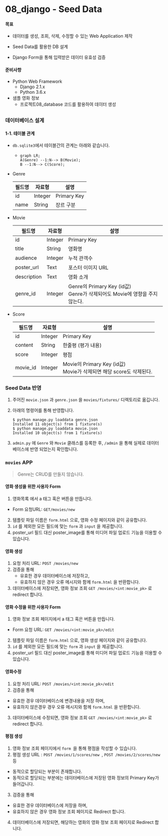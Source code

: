 # 08_django - Seed Data

#### 목표

- 데이터를 생성, 조회, 삭제, 수정할 수 있는 Web Application 제작

- Seed Data를 활용한 DB 설계

- Django Form을 통해 입력받은 데이터 유효성 검증


#### 준비사항

- Python Web Framework
  - Django 2.1.x
  - Python 3.6.x
- 샘플 영화 정보
  - 프로젝트08_database 코드를 활용하여 데이터 생성 

##  



###  데이터베이스 설계

#### 1-1. 테이블 관계

- `db.sqlite3`에서 테이블간의 관계는 아래와 같습니다. 

  - ```mermaid
    graph LR;
    A(Genre) --1:N--> B(Movie);
    B --1:N--> C(Score);
    ```

- Genre

  | 필드명 | 자료형  | 설명        |
  | ------ | ------- | ----------- |
  | id     | Integer | Primary Key |
  | name   | String  | 장르 구분   |

- Movie

  | 필드명      | 자료형  | 설명                                                         |
  | ----------- | ------- | ------------------------------------------------------------ |
  | id          | Integer | Primary Key                                                  |
  | title       | String  | 영화명                                                       |
  | audience    | Integer | 누적 관객수                                                  |
  | poster_url  | Text    | 포스터 이미지 URL                                            |
  | description | Text    | 영화 소개                                                    |
  | genre_id    | Integer | Genre의 Primary Key (id값)<br />Genre가 삭제되어도 Movie에 영향을 주지 않는다. |

- Score

  | 필드명   | 자료형  | 설명                                                         |
  | -------- | ------- | ------------------------------------------------------------ |
  | id       | Integer | Primary Key                                                  |
  | content  | String  | 한줄평 (평가 내용)                                           |
  | score    | Integer | 평점                                                         |
  | movie_id | Integer | Movie의 Primary Key (id값)<br />Movie가 삭제되면 해당 score도 삭제된다. |

###  Seed Data 반영

1. 주어진 `movie.json` 과 `genre.json` 을 `movies/fixtures/` 디렉토리로 옮깁니다.

2. 아래의 명령어를 통해 반영합니다.

   ``` shell 
   $ python manage.py loaddata genre.json 
   Installed 11 object(s) from 1 fixture(s)
   $ python manage.py loaddata movie.json 
   Installed 10 object(s) from 1 fixture(s)
   ```

3. `admin.py` 에 `Genre` 와 `Movie` 클래스를 등록한 후, `/admin` 을 통해 실제로 데이터베이스에 반영
   되었는지 확인합니다. 

###  `movies` APP

>  Genre는 CRUD를 만들지 않습니다.

####  영화 생성을 위한 사용자 Form

1. 영화목록 에서 a 태그 혹은 버튼을 만듭니다. 
  - Form 요청URL: `GET/movies/new `
2. 템플릿 파일 이름은 `form.html` 으로, 영화 수정 페이지와 같이 공유합니다.
3. `id` 를 제외한 모든 필드에 맞는 `form` 과 `input` 을 제공합니다.
4. poster_url 필드 대신 poster_image를 통해 미디어 파일 업로드 기능을 이용할 수 있습니다.

####  영화 생성

1. 요청 처리 URL: `POST /movies/new` 
2. 검증을 통해 
   - 유효한 경우 데이터베이스에 저장하고,
   - 유효하지 않은 경우 오류 메시지와 함께 `form.html` 을 반환합니다.
3. 데이터베이스에 저장되면, 영화 정보 조회 `GET /movies/<int:movie_pk>` 로 redirect 합니다.

####  영화 수정을 위한 사용자 Form

1. 영화 정보 조회 페이지에서 a 태그 혹은 버튼을 만듭니다. 
  - Form 요청 URL: `GET /movies/<int:movie_pk>/edit`
2. 템플릿 파일 이름은 `form.html` 으로, 영화 생성 페이지와 같이 공유합니다.
3. `id` 를 제외한 모든 필드에 맞는 `form` 과 `input` 을 제공합니다.
4. poster_url 필드 대신 poster_image를 통해 미디어 파일 업로드 기능을 이용할 수 있습니다.

####  영화수정

1. 요청 처리 URL: `POST /movies/<int:movie_pk>/edit`
2. 검증을 통해 
  - 유효한 경우 데이터베이스에 변경내용을 저장 하며, 
  - 유효하지 않은경우 경우 오류 메시지와 함께 `form.html` 을 반환합니다.
3. 데이터베이스에 수정되면, 영화 정보 조회 `GET /movies/<int:movie_pk>` 로 redirect 합니다.

####  평점 생성

1. 영화 정보 조회 페이지에서 `form `을 통해 평점을 작성할 수 있습니다.
2. 평점 생성 URL : `POST /movies/1/scores/new `, `POST /movies/2/scores/new` 등 
  - 동적으로 할당되는 부분이 존재합니다. 
  - 동적으로 할당되는 부분에는 데이터베이스에 저장된 영화 정보의 Primary Key가 들어갑니다.
3. 검증을 통해 
  - 유효한 경우 데이터베이스에 저장을 하며, 
  - 유효하지 않은 경우 영화 정보 조회 페이지로 Redirect 합니다.
4. 데이터베이스에 저장되면, 해당하는 영화의 영화 정보 조회 페이지로 Redirect 합니다.



##  



